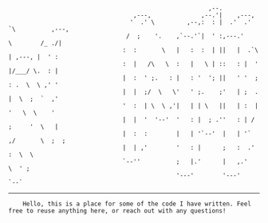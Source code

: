 
                                         
                                                       
                                                            
                                                       

                                                            ,--.                           
                                       ,---,              ,--.'|    ,---,                  
                                      '  .' \         ,--,:  : |  .'  .' `\          ,---, 
                                     /  ;    '.    ,`--.'`|  ' :,---.'     \        /_ ./| 
                                    :  :       \   |   :  :  | ||   |  .`\  | ,---, |  ' : 
                                    :  |   /\   \  :   |   \ | ::   : |  '  |/___/ \.  : | 
                                    |  :  ' ;.   : |   : '  '; ||   ' '  ;  : .  \  \ ,' ' 
                                    |  |  ;/  \   \'   ' ;.    ;'   | ;  .  |  \  ;  `  ,' 
                                    '  :  | \  \ ,'|   | | \   ||   | :  |  '   \  \    '  
                                    |  |  '  '--'  '   : |  ; .''   : | /  ;     '  \   |  
                                    |  :  :        |   | '`--'  |   | '` ,/       \  ;  ;  
                                    |  | ,'        '   : |      ;   :  .'          :  \  \ 
                                    `--''          ;   |.'      |   ,.'             \  ' ; 
                                                   '---'        '---'                `--`  





------------------------------------------------------------------------------------------------------------------------------------------
                                     
                                                                                                                                                                                                                   
        Hello, this is a place for some of the code I have written. Feel free to reuse anything here, or reach out with any questions! 
                                                                                                                                                                                                                       
  
                                     
                                     
                                     
                                     
                                     
